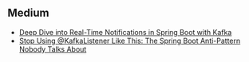 

## Medium

- [Deep Dive into Real-Time Notifications in Spring Boot with Kafka](https://medium.com/devops-dev/deep-dive-into-real-time-notifications-in-spring-boot-with-kafka-2b8b75ef69be)
- [Stop Using @KafkaListener Like This: The Spring Boot Anti-Pattern Nobody Talks About](https://medium.com/@himanshu675/stop-using-kafkalistener-like-this-the-spring-boot-anti-pattern-nobody-talks-about-88cdd695455a)